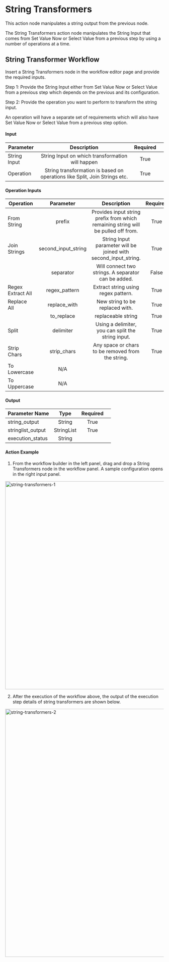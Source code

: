 # String Transformers

This action node manipulates a string output from the previous node.

The String Transformers action node manipulates the String Input that comes from Set Value Now or Select Value from a previous step by using a number of operations at a time.

## String Transformer Workflow

Insert a String Transformers node in the workflow editor page and provide the required inputs.

Step 1: Provide the String Input either from Set Value Now or Select Value from a previous step which depends on the previous and its configuration.

Step 2: Provide the operation you want to perform to transform the string input.

An operation will have a separate set of requirements which will also have Set Value Now or Select Value from a previous step option.

#### Input

| Parameter    |                                Description                                 | Required |     |
| ------------ | :------------------------------------------------------------------------: | :------: | --- |
| String Input |              String Input on which transformation will happen              |   True   |     |
| Operation    | String transformation is based on operations like Split, Join Strings etc. |   True   |     |

#### Operation Inputs

| Operation         |      Parameter      |                                    Description                                    | Required |     |
| ----------------- | :-----------------: | :-------------------------------------------------------------------------------: | :------: | --- |
| From String       |       prefix        | Provides input string prefix from which remaining string will be pulled off from. |   True   |     |
| Join Strings      | second_input_string |          String Input parameter will be joined with second_input_string.          |   True   |     |
|                   |      separator      |                Will connect two strings. A separator can be added.                |  False   |     |
| Regex Extract All |    regex_pattern    |                        Extract string using regex pattern.                        |   True   |     |
| Replace All       |    replace_with     |                          New string to be replaced with.                          |   True   |     |
|                   |     to_replace      |                                replaceable string                                 |   True   |     |
| Split             |      delimiter      |                Using a delimiter, you can split the string input.                 |   True   |     |
| Strip Chars       |     strip_chars     |                 Any space or chars to be removed from the string.                 |   True   |     |
| To Lowercase      |         N/A         |                                                                                   |          |     |
| To Uppercase      |         N/A         |                                                                                   |          |     |

#### Output

| Parameter Name    |    Type    | Required |     |
| ----------------- | :--------: | :------: | --- |
| string_output     |   String   |   True   |     |
| stringlist_output | StringList |   True   |     |
| execution_status  |   String   |          |     |

#### Action Example

1. From the workflow builder in the left panel, drag and drop a String Transformers node in the workflow panel. A sample configuration opens in the right input panel.

<img width="660" alt="string-transformers-1" src="https://github.com/spotinst/help/assets/106514736/710a2b24-55fb-4382-af97-67ddbefa79a0">

2. After the execution of the workflow above, the output of the execution step details of string transformers are shown below.

<img width="787" alt="string-transformers-2" src="https://github.com/spotinst/help/assets/106514736/9d893bc7-1434-44de-b09e-b195d616ca95">
